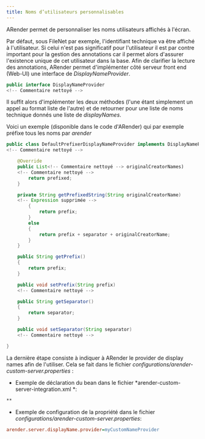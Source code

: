 ```yaml
---
title: Noms d’utilisateurs personnalisables
---
```


ARender permet de personnaliser les noms utilisateurs affichés à
l'écran.

Par défaut, sous FileNet par exemple, l'identifiant technique va être
affiché à l'utilisateur. Si celui n'est pas significatif pour
l'utilisateur il est par contre important pour la gestion des
annotations car il permet alors d'assurer l'existence unique de cet
utilisateur dans la base. Afin de clarifier la lecture des annotations,
ARender permet d'implémenter côté serveur front end (Web-UI) une interface
de *DisplayNameProvider*.

``` java
public interface DisplayNameProvider
<!-- Commentaire nettoyé -->
```

Il suffit alors d'implémenter les deux méthodes (l'une étant simplement
un appel au format liste de l'autre) et de retourner pour une liste de
noms technique donnés une liste de *displayNames*.

Voici un exemple (disponible dans le code d'ARender) qui par exemple
préfixe tous les noms par *arender*

``` java
public class DefaultPrefixerDisplayNameProvider implements DisplayNameProvider
<!-- Commentaire nettoyé -->

    @Override
    public List<!-- Commentaire nettoyé --> originalCreatorNames)
    <!-- Commentaire nettoyé -->
        return prefixed;
    }

    private String getPrefixedString(String originalCreatorName)
    <!-- Expression supprimée -->
        {
            return prefix;
        }
        else
        {
            return prefix + separator + originalCreatorName;
        }
    }

    public String getPrefix()
    {
        return prefix;
    }

    public void setPrefix(String prefix)
    <!-- Commentaire nettoyé -->

    public String getSeparator()
    {
        return separator;
    }

    public void setSeparator(String separator)
    <!-- Commentaire nettoyé -->

}
```

La dernière étape consiste à indiquer à ARender le provider de display
names afin de l'utiliser. Cela se fait dans le fichier
*configurations/arender-custom-server.properties* :

- Exemple de déclaration du bean dans le fichier
*arender-custom-server-integration.xml *:

```xml
**
```

- Exemple de configuration de la propriété dans le fichier
*configurations/arender-custom-server.properties*:

```cfg
arender.server.displayName.provider=myCustomNameProvider
```
